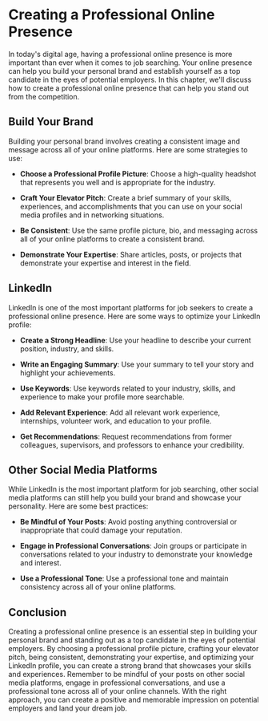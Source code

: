 Creating a Professional Online Presence
================================================================================

In today's digital age, having a professional online presence is more important than ever when it comes to job searching. Your online presence can help you build your personal brand and establish yourself as a top candidate in the eyes of potential employers. In this chapter, we'll discuss how to create a professional online presence that can help you stand out from the competition.

Build Your Brand
----------------

Building your personal brand involves creating a consistent image and message across all of your online platforms. Here are some strategies to use:

* **Choose a Professional Profile Picture**: Choose a high-quality headshot that represents you well and is appropriate for the industry.

* **Craft Your Elevator Pitch**: Create a brief summary of your skills, experiences, and accomplishments that you can use on your social media profiles and in networking situations.

* **Be Consistent**: Use the same profile picture, bio, and messaging across all of your online platforms to create a consistent brand.

* **Demonstrate Your Expertise**: Share articles, posts, or projects that demonstrate your expertise and interest in the field.

LinkedIn
--------

LinkedIn is one of the most important platforms for job seekers to create a professional online presence. Here are some ways to optimize your LinkedIn profile:

* **Create a Strong Headline**: Use your headline to describe your current position, industry, and skills.

* **Write an Engaging Summary**: Use your summary to tell your story and highlight your achievements.

* **Use Keywords**: Use keywords related to your industry, skills, and experience to make your profile more searchable.

* **Add Relevant Experience**: Add all relevant work experience, internships, volunteer work, and education to your profile.

* **Get Recommendations**: Request recommendations from former colleagues, supervisors, and professors to enhance your credibility.

Other Social Media Platforms
----------------------------

While LinkedIn is the most important platform for job searching, other social media platforms can still help you build your brand and showcase your personality. Here are some best practices:

* **Be Mindful of Your Posts**: Avoid posting anything controversial or inappropriate that could damage your reputation.

* **Engage in Professional Conversations**: Join groups or participate in conversations related to your industry to demonstrate your knowledge and interest.

* **Use a Professional Tone**: Use a professional tone and maintain consistency across all of your online platforms.

Conclusion
----------

Creating a professional online presence is an essential step in building your personal brand and standing out as a top candidate in the eyes of potential employers. By choosing a professional profile picture, crafting your elevator pitch, being consistent, demonstrating your expertise, and optimizing your LinkedIn profile, you can create a strong brand that showcases your skills and experiences. Remember to be mindful of your posts on other social media platforms, engage in professional conversations, and use a professional tone across all of your online channels. With the right approach, you can create a positive and memorable impression on potential employers and land your dream job.
